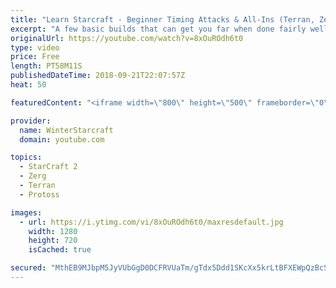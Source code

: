 ```yaml
---
title: "Learn Starcraft - Beginner Timing Attacks & All-Ins (Terran, Zerg & Protoss)"
excerpt: "A few basic builds that can get you far when done fairly well. Also important is how not to overextend and lose everything."
originalUrl: https://youtube.com/watch?v=8xOuROdh6t0
type: video
price: Free
length: PT58M11S
publishedDateTime: 2018-09-21T22:07:57Z
heat: 50

featuredContent: "<iframe width=\"800\" height=\"500\" frameborder=\"0\" src=\"https://www.youtube.com/embed/8xOuROdh6t0\" allow=\"accelerometer; autoplay; encrypted-media; gyroscope; picture-in-picture\" allowfullscreen></iframe>"

provider:
  name: WinterStarcraft
  domain: youtube.com

topics:
  - StarCraft 2
  - Zerg
  - Terran
  - Protoss

images:
  - url: https://i.ytimg.com/vi/8xOuROdh6t0/maxresdefault.jpg
    width: 1280
    height: 720
    isCached: true

secured: "MthEB9MJbpM5JyVUbGgD0DCFRVUaTm/gTdx5Ddd1SKcXx5krLtBFXEWpQzBcSu+5SUN8sQrRaAXHGajtpUzr3XkePlAfQYP+WJe25wOciiNHMdff/R5QhGW0E1cQrSqgesntGuM65res3CU/ERjnfCOqtklp1Rq9I5P4YGhmPMg4eSZ3VL7Cme7n3wBhD0ueYCv/UJzJe7yFQAlEf8H5DFfSz4uLJLxARHPYu/xJuwkwIQ7mIOYkSeNdnjCNKC9BsyGDj0Y0U6bLEshOiyeSOxBhcDSYkhAs0sltTVZhUAII3FQ+fxIqw8360EjWzPufguH57v7Xgii6iCB8Tqn2sGzi0OJIHF1eDTLEzFeklYsTyjqOYtRpIDP39aicYCBXvh3bFHF/kNrDtW3PIJwd1XYubc5O1xtVrzI/XVMetUk=;SFI3+aD7qOdu10xfL7iiMA=="
---
```


